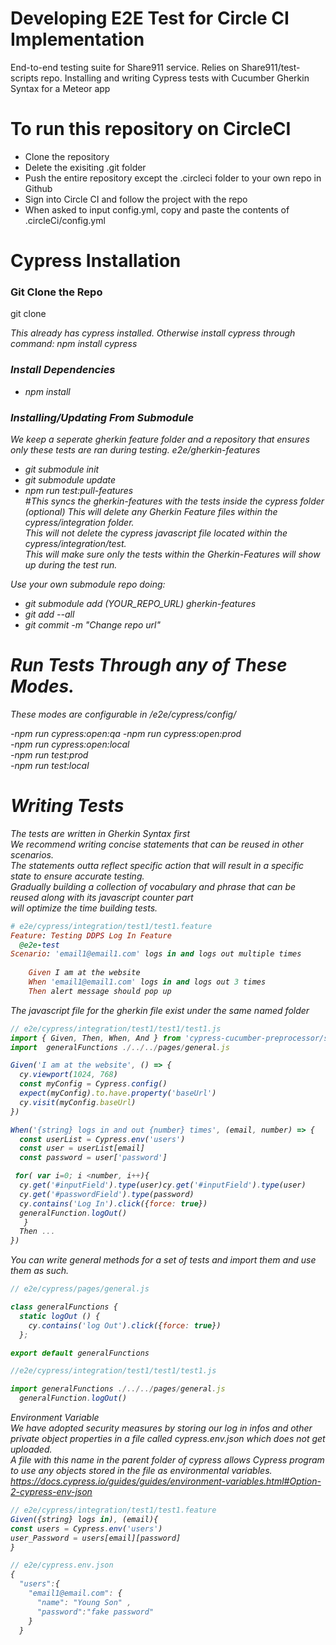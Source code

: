 # Developing E2E Test for Circle CI Implementation

End-to-end testing suite for Share911 service. Relies on Share911/test-scripts repo. 
Installing and writing Cypress tests with Cucumber Gherkin Syntax for a Meteor app

# To run this repository on CircleCI
- Clone the repository
- Delete the exisiting .git folder
- Push the entire repository except the .circleci folder to your own repo in Github
- Sign into Circle CI and follow the project with the repo
- When asked to input config.yml, copy and paste the contents of .circleCi/config.yml

# Cypress Installation
### Git Clone the Repo 
git clone <address>
This already has cypress installed. 
Otherwise install cypress through command: npm install cypress
### Install Dependencies
- npm install 
### Installing/Updating From Submodule
We keep a seperate gherkin feature folder and a repository that ensures only these tests are ran during testing.
e2e/gherkin-features

- git submodule init
- git submodule update
- npm run test:pull-features   
 #This syncs the gherkin-features with the tests inside the cypress folder (optional)
This will delete any Gherkin Feature files within the cypress/integration folder.  
This will not delete the cypress javascript file located within the cypress/integration/test.  
This will make sure only the tests within the Gherkin-Features will show up during the test run.  


Use your own submodule repo doing:
- git submodule add (YOUR_REPO_URL) gherkin-features
- git add --all
- git commit -m "Change repo url"

# Run Tests Through any of These Modes.

These modes are configurable in /e2e/cypress/config/

-npm run cypress:open:qa
-npm run cypress:open:prod  
-npm run cypress:open:local  
-npm run test:prod  
-npm run test:local  

# Writing Tests

The tests are written in Gherkin Syntax first   
We recommend writing concise statements that can be reused in other scenarios.  
The statements outta reflect specific action that will result in a specific state to ensure accurate testing.  
Gradually building a collection of vocabulary and phrase that can be reused along with its javascript counter part  
will optimize the time building tests. 

```ruby
# e2e/cypress/integration/test1/test1.feature
Feature: Testing DDPS Log In Feature
  @e2e-test
Scenario: 'email1@email1.com' logs in and logs out multiple times   
    
    Given I am at the website
    When 'email1@email1.com' logs in and logs out 3 times 
    Then alert message should pop up
```
The javascript file for the gherkin file exist under the same named folder 

```javascript
// e2e/cypress/integration/test1/test1/test1.js
import { Given, Then, When, And } from 'cypress-cucumber-preprocessor/steps'
import  generalFunctions ./../../pages/general.js

Given('I am at the website', () => {
  cy.viewport(1024, 768)
  const myConfig = Cypress.config()
  expect(myConfig).to.have.property('baseUrl')
  cy.visit(myConfig.baseUrl)
})

When('{string} logs in and out {number} times', (email, number) => {
  const userList = Cypress.env('users')
  const user = userList[email]
  const password = user['password']

 for( var i=0; i <number, i++){
  cy.get('#inputField').type(user)cy.get('#inputField').type(user)
  cy.get('#passwordField').type(password)
  cy.contains('Log In').click({force: true})
  generalFunction.logOut()
   }
  Then ...
})
```

You can write general methods for a set of tests and import them and use them as such.

```javascript
// e2e/cypress/pages/general.js

class generalFunctions {
  static logOut () {
    cy.contains('log Out').click({force: true})
  };

export default generalFunctions

//e2e/cypress/integration/test1/test1/test1.js

import generalFunctions ./../../pages/general.js
  generalFunction.logOut()
``` 
Environment Variable  
We have adopted security measures by storing our log in infos and other private object properties in a file called cypress.env.json which does not get uploaded.  
A file with this name in the parent folder of cypress allows Cypress program to use any objects stored in the file as environmental variables.  
https://docs.cypress.io/guides/guides/environment-variables.html#Option-2-cypress-env-json  

```javascript
// e2e/cypress/integration/test1/test1.feature
Given({string} logs in), (email){
const users = Cypress.env('users')
user_Password = users[email][password]
}
```
```javascript
// e2e/cypress.env.json
{
  "users":{
    "email1@email.com": {
      "name": "Young Son" ,
      "password":"fake password"
    }
  }
```